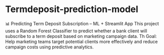 # Termdeposit-prediction-model
📊 Predicting Term Deposit Subscription – ML + Streamlit App This project uses a Random Forest Classifier to predict whether a bank client will subscribe to a term deposit based on marketing campaign data. Th Goal: Help marketing teams target potential clients more effectively and reduce campaign costs using predictive analytics.
